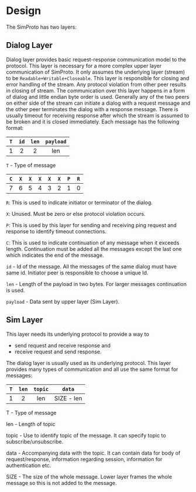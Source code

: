 # Design
The SimProto has two layers:

## Dialog Layer
Dialog layer provides basic request-response communication model to the protocol.
This layer is necessary for a more complex upper layer communication of SimProto.
It only assumes the underlying layer (stream) to be `Readable+Writable+Closeable`.
This layer is responsible for closing and error handling of the stream. Any protocol violation from other peer results in closing of stream.
The communication over this layer happens in a form of dialog and little endian byte order is used.
Generally any of the two peers on either side of the stream can initiate a dialog with a request message and the other peer terminates the dialog with a response message.
There is usually timeout for receiving response after which the stream is assumed to be broken and it is closed immediately.
Each message has the following format:

`T`|`id`|`len`|`payload`
:-:|:--:|:---:|:-------:
 1 | 2  |  2  |   len

`T` - Type of message

`C`|`X`|`X`|`X`|`X`|`X`|`P`|`R`
:-:|:-:|:-:|:-:|:-:|:-:|:-:|:-:
 7 | 6 | 5 | 4 | 3 | 2 | 1 | 0

`R`: This is used to indicate initiator or terminator of the dialog.

`X`: Unused. Must be zero or else protocol violation occurs.

`P`: This is used by this layer for sending and receiving ping request and response to identify timeout connections.

`C`: This is used to indicate continuation of any message when it exceeds length. Continuation must be added all the messages except the last one which indicates the end of the message.

`id` - Id of the message. All the messages of the same dialog must have same id. Initiator peer is responsible to choose a unique Id.

`len` - Length of the payload in two bytes. For larger messages continuation is used.

`payload` - Data sent by upper layer (Sim Layer).

## Sim Layer
This layer needs its underlying protocol to provide a way to
- send request and receive response and
- receive request and send response.

The dialog layer is usually used as its underlying protocol.
This layer provides many types of communication and all use the same format for messages:

`T`|`len`|`topic`|`data`
:-:|:---:|:-----:|:--------:
 1 |  2  |  len  |SIZE - len

T - Type of message

len - Length of topic

topic - Use to identify topic of the message. It can specify topic to subscribe/unsubscribe.

data - Accompanying data with the topic. It can contain data for body of request/response, information regarding session, information for authentication etc.

SIZE - The size of the whole message. Lower layer frames the whole message so this is not added to the message.
